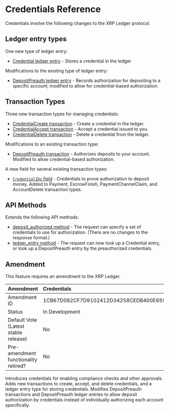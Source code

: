 # Credentials Reference

Credentials involve the following changes to the XRP Ledger protocol.

## Ledger entry types

One new type of ledger entry:

- [Credential ledger entry](./credential.md) - Stores a credential in the ledger

Modifications to the existing type of ledger entry:

- [DepositPreauth ledger entry](./depositpreauth-entry.md) - Records authorization for depositing to a specific account; modified to allow for credential-based authorization.

## Transaction Types

Three new transaction types for managing credentials:

- [CredentialCreate transaction](./credentialcreate.md) - Create a credential in the ledger.
- [CredentialAccept transaction](./credentialaccept.md) - Accept a credential issued to you.
- [CredentialDelete transaction](./credentialdelete.md) - Delete a credential from the ledger.

Modifications to an existing transaction type:

- [DepositPreauth transaction](./depositpreauth-transaction.md) - Authorizes deposits to your account. Modified to allow credential-based authorization.

A new field for several existing transaction types:

- [`CredentialIDs` field](./credentialids-field.md) - Credentials to prove authorization to deposit money. Added to Payment, EscrowFinish, PaymentChannelClaim, and AccountDelete transaction types.

## API Methods

Extends the following API methods:

- [deposit_authorized method](./deposit_authorized.md) - The request can specify a set of credentials to use for authorization. (There are no changes to the response format.)
- [ledger_entry method](./ledger_entry.md) - The request can now look up a Credential entry, or look up a DepositPreauth entry by the preauthorized credentials.

## Amendment

This feature requires an amendment to the XRP Ledger.

| Amendment    | Credentials |
|:-------------|:--------|
| Amendment ID | 1CB67D082CF7D9102412D34258CEDB400E659352D3B207348889297A6D90F5EF |
| Status       | In Development |
| Default Vote (Latest stable release) | No |
| Pre-amendment functionality retired? | No |

Introduces credentials for enabling compliance checks and other approvals. Adds new transactions to create, accept, and delete credentials, and a ledger entry type for storing credentials. Modifies DepositPreauth transactions and DepositPreauth ledger entries to allow deposit authorization by credentials instead of individually authorizing each account specifically.
